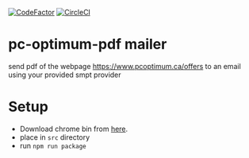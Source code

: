 [![CodeFactor](https://www.codefactor.io/repository/github/aagavin/pc-optimum/badge)](https://www.codefactor.io/repository/github/aagavin/pc-optimum) [![CircleCI](https://circleci.com/gh/aagavin/pc-optimum/tree/master.svg?style=svg)](https://circleci.com/gh/aagavin/pc-optimum/tree/master)


# pc-optimum-pdf mailer

send pdf of the webpage https://www.pcoptimum.ca/offers to an email using your provided smpt provider

# Setup 

* Download chrome bin from [here](https://github.com/adieuadieu/serverless-chrome/releases).
* place in `src` directory
* run `npm run package`